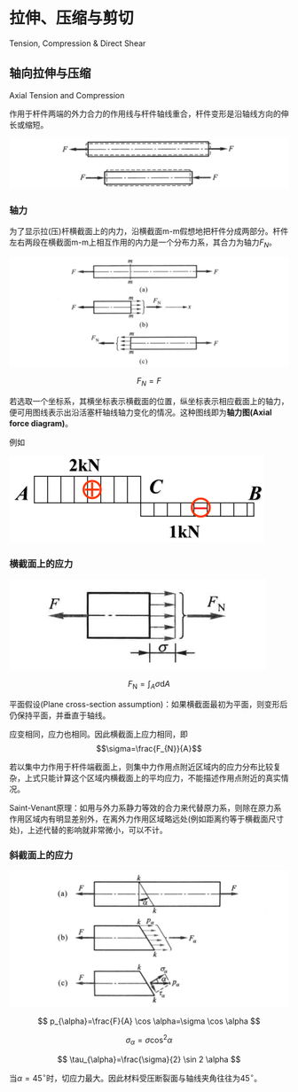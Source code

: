# 拉伸、压缩与剪切
Tension, Compression & Direct Shear

## 轴向拉伸与压缩
Axial Tension and Compression

作用于杆件两端的外力合力的作用线与杆件轴线重合，杆件变形是沿轴线方向的伸长或缩短。

![](PasteImage/2023-03-07-08-24-47.png)

### 轴力

为了显示拉(压)杆横截面上的内力，沿横截面m-m假想地把杆件分成两部分。杆件左右两段在横截面m-m上相互作用的内力是一个分布力系，其合力为轴力$F_{N}$。

![](PasteImage/2023-03-07-08-27-26.png)

$$F_{N}=F$$

若选取一个坐标系，其横坐标表示横截面的位置，纵坐标表示相应截面上的轴力，便可用图线表示出沿活塞杆轴线轴力变化的情况。这种图线即为**轴力图(Axial force diagram)**。

例如

![](PasteImage/2023-03-07-08-35-49.png)

### 横截面上的应力

![](PasteImage/2023-03-07-08-51-33.png)

$$F_{\mathrm{N}}=\int_{A} \sigma \mathrm{d} A$$

平面假设(Plane cross-section assumption)：如果横截面最初为平面，则变形后仍保持平面，并垂直于轴线。

应变相同，应力也相同。因此横截面上应力相同，即
$$\sigma=\frac{F_{N}}{A}$$

若以集中力作用于杆件端截面上，则集中力作用点附近区域内的应力分布比较复杂，上式只能计算这个区域内横截面上的平均应力，不能描述作用点附近的真实情况。

Saint-Venant原理：如用与外力系静力等效的合力来代替原力系，则除在原力系作用区域内有明显差别外，在离外力作用区域略远处(例如距离约等于横截面尺寸处)，上述代替的影响就非常微小，可以不计。

### 斜截面上的应力

![](PasteImage/2023-03-07-09-27-54.png)

$$
p_{\alpha}=\frac{F}{A} \cos \alpha=\sigma \cos \alpha
$$

$$
\sigma_{\alpha}=\sigma \cos ^{2} \alpha
$$

$$
\tau_{\alpha}=\frac{\sigma}{2} \sin 2 \alpha
$$

当$\alpha=45^{\circ}$时，切应力最大。因此材料受压断裂面与轴线夹角往往为$45^{\circ}$。